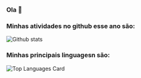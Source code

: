 ### Ola 👋

<!--
**Amanda-Quirino/Amanda-Quirino** is a ✨ _special_ ✨ repository because its `README.md` (this file) appears on your GitHub profile.

Here are some ideas to get you started:

- 🔭 I’m currently working on ...
- 🌱 I’m currently learning ...
- 👯 I’m looking to collaborate on ...
- 🤔 I’m looking for help with ...
- 💬 Ask me about ...
- 📫 How to reach me: ...
- 😄 Pronouns: ...
- ⚡ Fun fact: ...
-->

### Minhas atividades no github esse ano são:
![Github stats](https://github-readme-stats.vercel.app/api?username=Amanda-Quirino&theme=highcontrast&show_icons=true&count_private=true)

### Minhas principais linguagesn são:
![Top Languages Card](https://github-readme-stats.vercel.app/api/top-langs/?username=Amanda-Quirino&layout=compact)
